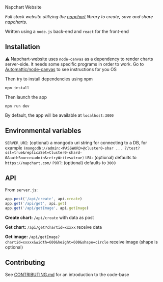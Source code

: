Napchart Website

*Full stack website utilizing the [napchart](https://github.com/larskarbo/napchart) library to create, save and share napcharts.*

Written using a `node.js` back-end and `react` for the front-end

## Installation

⚠️ Napchart-website uses `node-canvas` as a dependency to render charts server-side. It needs some specific programs in order to work. Go to [Automattic/node-canvas](https://github.com/Automattic/node-canvas) to see instructions for you OS

Then try to install dependencies using npm
````
npm install
````

Then launch the app
````
npm run dev
````
By default, the app will be available at `localhost:3000`

## Environmental variables

`SERVER_URI`: (optional) a mongodb uri string for connecting to a DB, for example `(mongodb://admin:<PASSWORD>@cluster0-shar ... 7/test?ssl=true&replicaSet=Cluster0-shard-0&authSource=admin&retryWrites=true)`
`URL`: (optional) defaults to `https://napchart.com/`
`PORT`: (optional) defaults to `3000`

## API

From `server.js`:

```javascript
app.post('/api/create', api.create)
app.get('/api/get', api.get)
app.get('/api/getImage', api.getImage)
```

**Create chart:** `/api/create` with data as post

**Get chart:** `/api/get?chartid=xxxxx` receive data

**Get image:** `/api/getImage?chartid=xxxxx&width=600&height=600&shape=circle` receive image (shape is optional)

## Contributing

See [CONTRIBUTING.md](https://github.com/larskarbo/napchart-website/blob/master/CONTRIBUTING.md) for an introduction to the code-base
